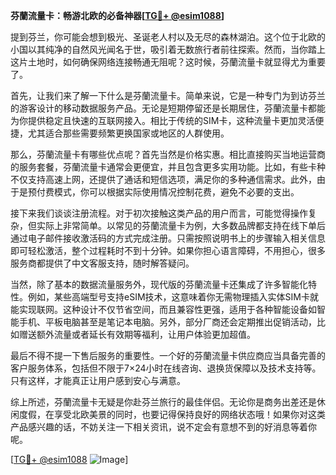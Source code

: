 **芬蘭流量卡：畅游北欧的必备神器[[TG💪+ @esim1088](https://t.me/s/esim1088)]**

提到芬兰，你可能会想到极光、圣诞老人村以及无尽的森林湖泊。这个位于北欧的小国以其纯净的自然风光闻名于世，吸引着无数旅行者前往探索。然而，当你踏上这片土地时，如何确保网络连接畅通无阻呢？这时候，芬蘭流量卡就显得尤为重要了。

首先，让我们来了解一下什么是芬蘭流量卡。简单来说，它是一种专门为到访芬兰的游客设计的移动数据服务产品。无论是短期停留还是长期居住，芬蘭流量卡都能为你提供稳定且快速的互联网接入。相比于传统的SIM卡，这种流量卡更加灵活便捷，尤其适合那些需要频繁更换国家或地区的人群使用。

那么，芬蘭流量卡有哪些优点呢？首先当然是价格实惠。相比直接购买当地运营商的服务套餐，芬蘭流量卡通常会更便宜，并且包含更多实用功能。比如，有些卡种不仅支持高速上网，还提供了通话和短信选项，满足你的多种通信需求。此外，由于是预付费模式，你可以根据实际使用情况控制花费，避免不必要的支出。

接下来我们谈谈注册流程。对于初次接触这类产品的用户而言，可能觉得操作复杂，但实际上非常简单。以常见的芬蘭流量卡为例，大多数品牌都支持在线下单后通过电子邮件接收激活码的方式完成注册。只需按照说明书上的步骤输入相关信息即可轻松激活，整个过程耗时不到十分钟。如果你担心语言障碍，不用担心，很多服务商都提供了中文客服支持，随时解答疑问。

当然，除了基本的数据流量服务外，现代版的芬蘭流量卡还集成了许多智能化特性。例如，某些高端型号支持eSIM技术，这意味着你无需物理插入实体SIM卡就能实现联网。这种设计不仅节省空间，而且兼容性更强，适用于各种智能设备如智能手机、平板电脑甚至是笔记本电脑。另外，部分厂商还会定期推出促销活动，比如赠送额外流量或者延长有效期等福利，让用户体验更加超值。

最后不得不提一下售后服务的重要性。一个好的芬蘭流量卡供应商应当具备完善的客户服务体系，包括但不限于7×24小时在线咨询、退换货保障以及技术支持等。只有这样，才能真正让用户感到安心与满意。

综上所述，芬蘭流量卡无疑是你赴芬兰旅行的最佳伴侣。无论你是商务出差还是休闲度假，在享受北欧美景的同时，也要记得保持良好的网络状态哦！如果你对这类产品感兴趣的话，不妨关注一下相关资讯，说不定会有意想不到的好消息等着你呢。

[[TG💪+ @esim1088](https://t.me/s/esim1088) ![Image](https://i.postimg.cc/4NQfJmqS/Snipaste-2025-05-13-00-14-12.png)]